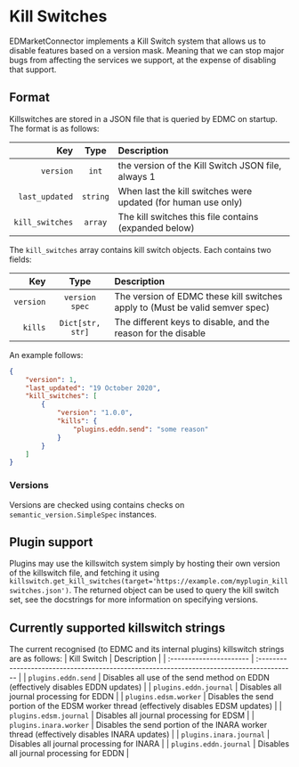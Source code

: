 # Kill Switches

EDMarketConnector implements a Kill Switch system that allows us to disable features based on a version mask. Meaning that we can stop major bugs from affecting the services we support, at the expense of disabling that support.

## Format

Killswitches are stored in a JSON file that is queried by EDMC on startup. The format is as follows:

|             Key |   Type   | Description                                                   |
| --------------: | :------: | :------------------------------------------------------------ |
|       `version` |  `int`   | the version of the Kill Switch JSON file, always 1            |
|  `last_updated` | `string` | When last the kill switches were updated (for human use only) |
| `kill_switches` | `array`  | The kill switches this file contains (expanded below)         |

The `kill_switches` array contains kill switch objects. Each contains two fields:

|       Key |       Type       | Description                                                                  |
| --------: | :--------------: | :--------------------------------------------------------------------------- |
| `version` |  `version spec`  | The version of EDMC these kill switches apply to (Must be valid semver spec) |
|   `kills` | `Dict[str, str]` | The different keys to disable, and the reason for the disable                |
An example follows:

```json
{
    "version": 1,
    "last_updated": "19 October 2020",
    "kill_switches": [
        {
            "version": "1.0.0",
            "kills": {
                "plugins.eddn.send": "some reason"
            }
        }
    ]
}
```

### Versions

Versions are checked using contains checks on `semantic_version.SimpleSpec` instances.

## Plugin support

Plugins may use the killswitch system simply by hosting their own version of the killswitch file, and fetching it
using `killswitch.get_kill_switches(target='https://example.com/myplugin_killswitches.json')`. The returned object can
be used to query the kill switch set, see the docstrings for more information on specifying versions.

## Currently supported killswitch strings

The current recognised (to EDMC and its internal plugins) killswitch strings are as follows:
| Kill Switch             | Description                                                                               |
| :---------------------- | :---------------------------------------------------------------------------------------- |
| `plugins.eddn.send`     | Disables all use of the send method on EDDN (effectively disables EDDN updates)           |
| `plugins.eddn.journal`  | Disables all journal processing for EDDN                                                  |
| `plugins.edsm.worker`   | Disables the send portion of the EDSM worker thread (effectively disables EDSM updates)   |
| `plugins.edsm.journal`  | Disables all journal processing for EDSM                                                  |
| `plugins.inara.worker`  | Disables the send portion of the INARA worker thread (effectively disables INARA updates) |
| `plugins.inara.journal` | Disables all journal processing for INARA                                                 |
| `plugins.eddn.journal`  | Disables all journal processing for EDDN                                                   |
